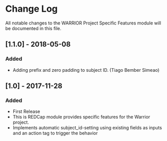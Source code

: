 # Change Log
All notable changes to the WARRIOR Project Specific Features module will be documented in this file.


## [1.1.0] - 2018-05-08
### Added
- Adding prefix and zero padding to subject ID. (Tiago Bember Simeao)


## [1.0] - 2017-11-28
### Added
- First Release
- This is REDCap module provides specific features for the Warrior project.
- Implements automatic subject_id-setting using existing fields as inputs and an action tag to trigger the behavior

